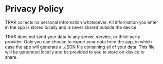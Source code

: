 # Privacy Policy

TRAK collects no personal information whatsoever. All information
you enter in the app is stored locally and is never shared outside
the device.

TRAK does not send your data to any server, service, or third-party provider.
Only you can choose to export your data from the app, in which case the app
will generate a .JSON file containing all of your data. This file will be
generated locally and be provided to you to store on-device or share.